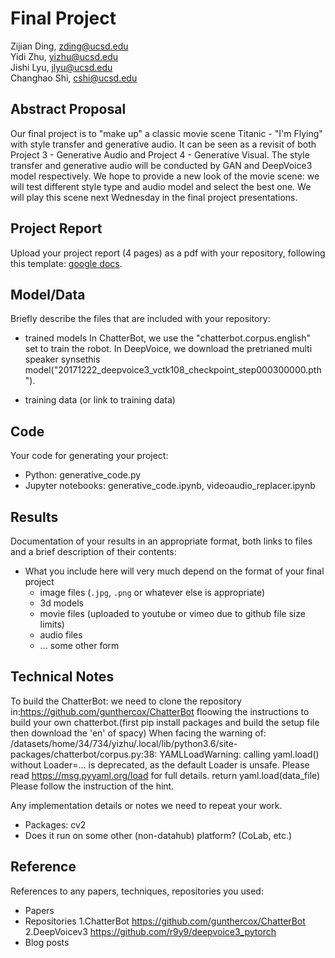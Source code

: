 # Final Project

Zijian Ding, zding@ucsd.edu  
Yidi Zhu, yizhu@ucsd.edu  
Jishi Lyu, jlyu@ucsd.edu  
Changhao Shi, cshi@ucsd.edu

## Abstract Proposal

Our final project is to "make up" a classic movie scene Titanic - "I'm Flying" with style transfer and generative audio. It can be seen as a revisit of both Project 3 - Generative Audio and Project 4 - Generative Visual. The style transfer and generative audio will be conducted by GAN and DeepVoice3 model respectively. We hope to provide a new look of the movie scene: we will test different style type and audio model and select the best one. We will play this scene next Wednesday in the final project presentations.

## Project Report

Upload your project report (4 pages) as a pdf with your repository, following this template: [google docs](https://docs.google.com/document/d/133H59WZBmH6MlAgFSskFLMQITeIC5d9b2iuzsOfa4E8/edit?usp=sharing).

## Model/Data

Briefly describe the files that are included with your repository:
- trained models
In ChatterBot, we use the "chatterbot.corpus.english" set to train the robot. 
In DeepVoice, we download the pretrianed multi speaker synsethis model("20171222_deepvoice3_vctk108_checkpoint_step000300000.pth").  

- training data (or link to training data)

## Code

Your code for generating your project:
- Python: generative_code.py
- Jupyter notebooks: generative_code.ipynb, videoaudio_replacer.ipynb

## Results

Documentation of your results in an appropriate format, both links to files and a brief description of their contents:
- What you include here will very much depend on the format of your final project
  - image files (`.jpg`, `.png` or whatever else is appropriate)
  - 3d models
  - movie files (uploaded to youtube or vimeo due to github file size limits)
  - audio files
  - ... some other form

## Technical Notes

To build the ChatterBot: we need to clone the repository in:https://github.com/gunthercox/ChatterBot floowing the instructions to build your own chatterbot.(first pip install packages and build the setup file then download the 'en' of spacy)
When facing the warning of:  
/datasets/home/34/734/yizhu/.local/lib/python3.6/site-packages/chatterbot/corpus.py:38: YAMLLoadWarning: calling yaml.load() without Loader=... is deprecated, as the default Loader is unsafe. Please read https://msg.pyyaml.org/load for full details.
  return yaml.load(data_file)   
Please follow the instruction of the hint. 
 
Any implementation details or notes we need to repeat your work. 
- Packages:
    cv2
- Does it run on some other (non-datahub) platform? (CoLab, etc.)

## Reference

References to any papers, techniques, repositories you used:
- Papers
- Repositories
1.ChatterBot https://github.com/gunthercox/ChatterBot  
2.DeepVoicev3 https://github.com/r9y9/deepvoice3_pytorch
- Blog posts
